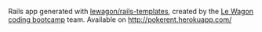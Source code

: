 Rails app generated with [lewagon/rails-templates](https://github.com/lewagon/rails-templates), created by the [Le Wagon coding bootcamp](https://www.lewagon.com) team.
Available on http://pokerent.herokuapp.com/
